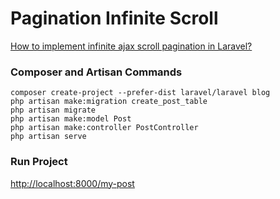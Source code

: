 # Pagination Infinite Scroll

[How to implement infinite ajax scroll pagination in Laravel?](https://www.itsolutionstuff.com/post/how-to-implement-infinite-ajax-scroll-pagination-in-laravel-5example.html)

### Composer and Artisan Commands
```shell script
composer create-project --prefer-dist laravel/laravel blog
php artisan make:migration create_post_table
php artisan migrate
php artisan make:model Post
php artisan make:controller PostController
php artisan serve
```

### Run Project
[http://localhost:8000/my-post](http://localhost:8000/my-post)

